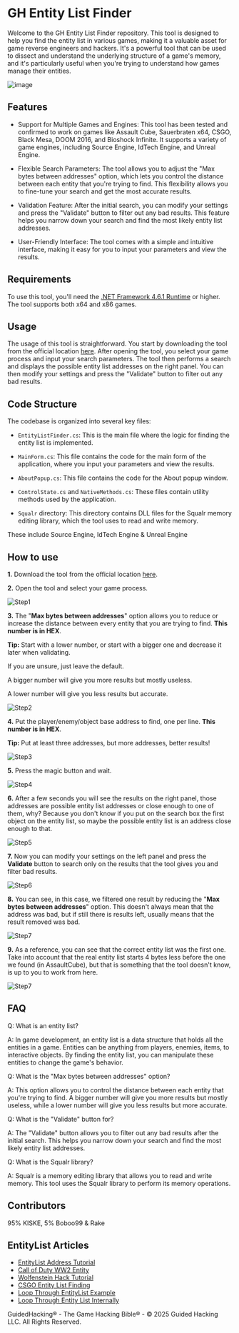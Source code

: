 GH Entity List Finder
=====================

Welcome to the GH Entity List Finder repository. This tool is designed to help you find the entity list in various games, making it a valuable asset for game reverse engineers and hackers. It's a powerful tool that can be used to dissect and understand the underlying structure of a game's memory, and it's particularly useful when you're trying to understand how games manage their entities.

![image](https://github.com/guided-hacking/GH-Entity-List-Finder/assets/15186628/5db6ace4-6b03-4a16-9286-7408eebe77ab)

Features
--------

-   Support for Multiple Games and Engines: This tool has been tested and confirmed to work on games like Assault Cube, Sauerbraten x64, CSGO, Black Mesa, DOOM 2016, and Bioshock Infinite. It supports a variety of game engines, including Source Engine, IdTech Engine, and Unreal Engine.

-   Flexible Search Parameters: The tool allows you to adjust the "Max bytes between addresses" option, which lets you control the distance between each entity that you're trying to find. This flexibility allows you to fine-tune your search and get the most accurate results.

-   Validation Feature: After the initial search, you can modify your settings and press the "Validate" button to filter out any bad results. This feature helps you narrow down your search and find the most likely entity list addresses.

-   User-Friendly Interface: The tool comes with a simple and intuitive interface, making it easy for you to input your parameters and view the results.

Requirements
------------

To use this tool, you'll need the [.NET Framework 4.6.1 Runtime](https://dotnet.microsoft.com/download/dotnet-framework/net461) or higher. The tool supports both x64 and x86 games.

Usage
-----

The usage of this tool is straightforward. You start by downloading the tool from the official location [here](https://guidedhacking.com/resources/gh-entity-list-finder.36/). After opening the tool, you select your game process and input your search parameters. The tool then performs a search and displays the possible entity list addresses on the right panel. You can then modify your settings and press the "Validate" button to filter out any bad results.

Code Structure
--------------

The codebase is organized into several key files:

-   `EntityListFinder.cs`: This is the main file where the logic for finding the entity list is implemented.

-   `MainForm.cs`: This file contains the code for the main form of the application, where you input your parameters and view the results.

-   `AboutPopup.cs`: This file contains the code for the About popup window.

-   `ControlState.cs` and `NativeMethods.cs`: These files contain utility methods used by the application.

-   `Squalr` directory: This directory contains DLL files for the Squalr memory editing library, which the tool uses to read and write memory.

These include Source Engine, IdTech Engine & Unreal Engine

## How to use
**1.** Download the tool from the official location [here](https://guidedhacking.com/resources/gh-entity-list-finder.36/).

**2.** Open the tool and select your game process.

  ![Step1](https://i.imgur.com/WyxOq39.png)


**3.** The "**Max bytes between addresses**" option allows you to reduce or increase the distance between every entity that you are trying
to find. **This number is in HEX**.

  **Tip:** Start with a lower number, or start with a bigger one and decrease it later when validating.

  If you are unsure, just leave the default.
  
  A bigger number will give you more results but mostly useless.
  
  A lower number will give you less results but accurate.
  
  ![Step2](https://i.imgur.com/hB8wx6j.png)
  
  
**4.** Put the player/enemy/object base address to find, one per line. **This number is in HEX**.

  **Tip:** Put at least three addresses, but more addresses, better results!

  ![Step3](https://i.imgur.com/UELDFeg.png)
  
  
**5.** Press the magic button and wait.
  
  ![Step4](https://i.imgur.com/VsJ8Qa4.png)
  
  
**6.** After a few seconds you will see the results on the right panel, those addresses are possible entity list addresses or
close enough to one of them, why? Because you don't know if you put on the search box the first object on the entity list,
so maybe the possible entity list is an address close enough to that.
  
  ![Step5](https://i.imgur.com/hp1wNFu.png)
  
  
**7.** Now you can modify your settings on the left panel and press the **Validate** button to search only on the results that
the tool gives you and filter bad results.
  
  ![Step6](https://i.imgur.com/s50Qisi.png)
  
  
**8.**  You can see, in this case, we filtered one result by reducing the "**Max bytes between addresses**" option.
This doesn't always mean that the address was bad, but if still there is results left, usually means that the result removed was bad.
  
  ![Step7](https://i.imgur.com/P6rrsFT.png)
  
  
**9.** As a reference, you can see that the correct entity list was the first one. Take into account that the real entity list starts
4 bytes less before the one we found (in AssaultCube), but that is something that the tool doesn't know, is up to you to work from here.

  ![Step7](https://i.imgur.com/BSmrN9c.png)

  
FAQ
---

Q: What is an entity list?

A: In game development, an entity list is a data structure that holds all the entities in a game. Entities can be anything from players, enemies, items, to interactive objects. By finding the entity list, you can manipulate these entities to change the game's behavior.

Q: What is the "Max bytes between addresses" option?

A: This option allows you to control the distance between each entity that you're trying to find. A bigger number will give you more results but mostly useless, while a lower number will give you less results but more accurate.

Q: What is the "Validate" button for?

A: The "Validate" button allows you to filter out any bad results after the initial search. This helps you narrow down your search and find the most likely entity list addresses.

Q: What is the Squalr library?

A: Squalr is a memory editing library that allows you to read and write memory. This tool uses the Squalr library to perform its memory operations.

## Contributors
95% KISKE, 5% Boboo99 & Rake

EntityList Articles
-------------------

-   [EntityList Address Tutorial](https://guidedhacking.com/threads/how-to-find-the-entitylist-address-tutorial.10235/)
-   [Call of Duty WW2 Entity](https://guidedhacking.com/threads/call-of-duty-ww2-entity-list.20337/)
-   [Wolfenstein Hack Tutorial](https://guidedhacking.com/threads/how-to-find-entity-list-wolfenstein-hack-tutorial.14280/)
-   [CSGO Entity List Finding](https://guidedhacking.com/threads/reverse-engineering-how-to-find-the-csgo-entity-list.13313/)
-   [Loop Through EntityList Example](https://guidedhacking.com/threads/loop-through-entitylist-internally-with-reclass-poc-example.10953/)
-   [Loop Through Entity List Internally](https://guidedhacking.com/threads/how-to-loop-through-entity-list-internally.9892/)

  GuidedHacking® - The Game Hacking Bible® - © 2025 Guided Hacking LLC. All Rights Reserved.
